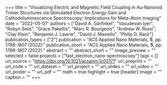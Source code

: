 +++
title = "Visualizing Electric and Magnetic Field Coupling in Au-Nanorod Trimer Structures via Stimulated Electron Energy Gain and Cathodoluminescence Spectroscopy: Implications for Meta-Atom Imaging"
date = "2022-05-01"
authors = ["David A. Garfinkel", "Vasudevan Iyer", "Robyn Seils", "Grace Pakeltis", "Marc R. Bourgeois", "Andrew W. Rossi", "Clay Klein", "Benjamin J. Lawrie", "David J. Masiello", "Philip D. Rack"]
publication_types = ["2"]
publication = "ACS Applied Nano Materials, **5**, _pp. 1798-1807_ (2022)."
publication_short = "ACS Applied Nano Materials, **5**, _pp. 1798-1807_ (2022)."
abstract = ""
abstract_short = ""
image_preview = ""
selected = false
projects = ["fast_electron_nano-spectroscopy"]
tags = []
url_source = "https://doi.org/10.1021/acsanm.1c03171"
url_preprint = ""
url_code = ""
url_dataset = ""
url_project = ""
url_slides = ""
url_video = ""
url_poster = ""
url_pdf = ""
math = true
highlight = true
[header]
image = ""
caption = ""
+++